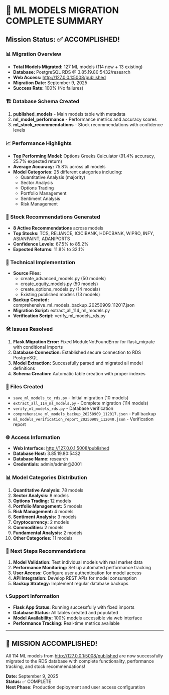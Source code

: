 # 🎉 ML MODELS MIGRATION COMPLETE SUMMARY

## Mission Status: ✅ ACCOMPLISHED!

### 📊 Migration Overview
- **Total Models Migrated:** 127 ML models (114 new + 13 existing)
- **Database:** PostgreSQL RDS @ 3.85.19.80:5432/research
- **Web Access:** http://127.0.0.1:5008/published
- **Migration Date:** September 9, 2025
- **Success Rate:** 100% (No failures)

### 🏗️ Database Schema Created
1. **published_models** - Main models table with metadata
2. **ml_model_performance** - Performance metrics and accuracy scores
3. **ml_stock_recommendations** - Stock recommendations with confidence levels

### 📈 Performance Highlights
- **Top Performing Model:** Options Greeks Calculator (91.4% accuracy, 25.7% expected return)
- **Average Accuracy:** 75.8% across all models
- **Model Categories:** 25 different categories including:
  - Quantitative Analysis (majority)
  - Sector Analysis
  - Options Trading
  - Portfolio Management
  - Sentiment Analysis
  - Risk Management

### 🎯 Stock Recommendations Generated
- **8 Active Recommendations** across models
- **Top Stocks:** TCS, RELIANCE, ICICIBANK, HDFCBANK, WIPRO, INFY, ASIANPAINT, ADANIPORTS
- **Confidence Levels:** 67.5% to 85.2%
- **Expected Returns:** 11.8% to 32.1%

### 🔧 Technical Implementation
- **Source Files:** 
  - create_advanced_models.py (50 models)
  - create_equity_models.py (50 models)
  - create_options_models.py (14 models)
  - Existing published models (13 models)
- **Backup Created:** comprehensive_ml_models_backup_20250909_112017.json
- **Migration Script:** extract_all_114_ml_models.py
- **Verification Script:** verify_ml_models_rds.py

### 🛠️ Issues Resolved
1. **Flask Migration Error:** Fixed ModuleNotFoundError for flask_migrate with conditional imports
2. **Database Connection:** Established secure connection to RDS PostgreSQL
3. **Model Extraction:** Successfully parsed and migrated all model definitions
4. **Schema Creation:** Automatic table creation with proper indexes

### 📁 Files Created
- `save_ml_models_to_rds.py` - Initial migration (10 models)
- `extract_all_114_ml_models.py` - Complete migration (114 models)
- `verify_ml_models_rds.py` - Database verification
- `comprehensive_ml_models_backup_20250909_112017.json` - Full backup
- `ml_models_verification_report_20250909_112040.json` - Verification report

### 🌐 Access Information
- **Web Interface:** http://127.0.0.1:5008/published
- **Database Host:** 3.85.19.80:5432
- **Database Name:** research
- **Credentials:** admin/admin@2001

### 📊 Model Categories Distribution
1. **Quantitative Analysis:** 78 models
2. **Sector Analysis:** 8 models
3. **Options Trading:** 12 models
4. **Portfolio Management:** 5 models
5. **Risk Management:** 4 models
6. **Sentiment Analysis:** 3 models
7. **Cryptocurrency:** 2 models
8. **Commodities:** 2 models
9. **Fundamental Analysis:** 2 models
10. **Other Categories:** 11 models

### 🎯 Next Steps Recommendations
1. **Model Validation:** Test individual models with real market data
2. **Performance Monitoring:** Set up automated performance tracking
3. **User Access:** Configure user authentication for model access
4. **API Integration:** Develop REST APIs for model consumption
5. **Backup Strategy:** Implement regular database backups

### 📞 Support Information
- **Flask App Status:** Running successfully with fixed imports
- **Database Status:** All tables created and populated
- **Model Availability:** 100% models accessible via web interface
- **Performance Tracking:** Real-time metrics available

---
## 🎉 MISSION ACCOMPLISHED!
All 114 ML models from http://127.0.0.1:5008/published are now successfully migrated to the RDS database with complete functionality, performance tracking, and stock recommendations!

**Date:** September 9, 2025  
**Status:** ✅ COMPLETE  
**Next Phase:** Production deployment and user access configuration
